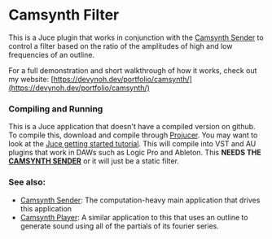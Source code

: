 # Camsynth Filter

This is a Juce plugin that works in conjunction with the [Camsynth Sender](https://github.com/MC-Atom/CamsynthSender) to control a filter based on the ratio of the amplitudes of high and low frequencies of an outline.

For a full demonstration and short walkthrough of how it works, check out my website: [https://devynoh.dev/portfolio/camsynth/](https://devynoh.dev/portfolio/camsynth/)

### Compiling and Running

This is a Juce application that doesn't have a compiled version on github. To compile this, download and compile through [Projucer](https://juce.com/download/). You may want to look at the [Juce getting started tutorial](https://juce.com/tutorials/tutorial_new_projucer_project/).
This will compile into VST and AU plugins that work in DAWs such as Logic Pro and Ableton.
This **NEEDS THE [CAMSYNTH SENDER](https://github.com/MC-Atom/CamsynthSender)** or it will just be a static filter.

### See also:
* [Camsynth Sender](https://github.com/MC-Atom/CamsynthSender): The computation-heavy main application that drives this application
* [Camsynth Player](https://github.com/MC-Atom/CamsynthPlayer): A similar application to this that uses an outline to generate sound using all of the partials of its fourier series.
